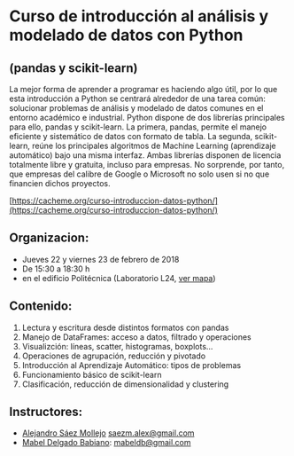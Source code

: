 # Curso de introducción al análisis y modelado de datos con Python

## (pandas y scikit-learn)

La mejor forma de aprender a programar es haciendo algo útil, por lo que esta introducción a Python se centrará alrededor de una tarea común: solucionar problemas de análisis y modelado de datos comunes en el entorno académico e industrial. Python dispone de dos librerías principales para ello, pandas y scikit-learn. La primera, pandas, permite el manejo eficiente y sistemático de datos con formato de tabla. La segunda, scikit-learn, reúne los principales algoritmos de Machine Learning (aprendizaje automático) bajo una misma interfaz. Ambas librerías disponen de licencia totalmente libre y gratuita, incluso para empresas. No sorprende, por tanto, que empresas del calibre de Google o Microsoft no solo usen si no que financien dichos proyectos.

[https://cacheme.org/curso-introduccion-datos-python/](https://cacheme.org/curso-introduccion-datos-python/)

## Organizacion:

- Jueves 22 y viernes 23 de febrero de 2018
- De 15:30 a 18:30 h 
- en el edificio Politécnica (Laboratorio L24, [ver mapa](https://www.sigua.ua.es/index.html?id=0016P2002))

## Contenido:

1. Lectura y escritura desde distintos formatos con pandas
2. Manejo de DataFrames: acceso a datos, filtrado y operaciones
3. Visualizción: líneas, scatter, histogramas, boxplots...
4. Operaciones de agrupación, reducción y pivotado
5. Introducción al Aprendizaje Automático: tipos de problemas
6. Funcionamiento básico de scikit-learn
7. Clasificación, reducción de dimensionalidad y clustering

## Instructores:

* [Alejandro Sáez Mollejo](https://www.linkedin.com/in/alejandrosaezm/) saezm.alex@gmail.com
* [Mabel Delgado Babiano](https://www.linkedin.com/in/mabeldelgadob/): mabeldb@gmail.com
